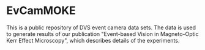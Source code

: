 # EvCamMOKE

This is a public repository of DVS event camera data sets. The data is used to generate results of our publication "Event-based Vision in Magneto-Optic Kerr Effect Microscopy", which describes details of the experiments.
